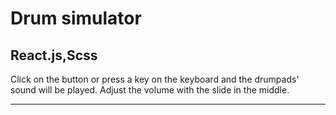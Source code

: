 # Drum simulator
## React.js,Scss

Click on the button or press a key on the keyboard and the drumpads' sound will be played. 
Adjust the volume with the slide in the middle.

---
